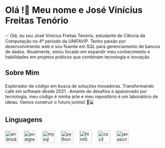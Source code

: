 <h1 align="left">Olá !👋 Meu nome e José Vinícius Freitas Tenório</h1>

###

<p align="left">✅ Olá, eu sou José Vinícius Freitas Tenório, estudante de Ciência da Computação no 4º período da UNIFAVIP. Tenho paixão por desenvolvimento web e sou fluente em SQL para gerenciamento de bancos de dados. Atualmente, estou focado em expandir meu conhecimento e habilidades em projetos práticos que combinam tecnologia e inovação.</p>

###

<h2 align="left">Sobre Mim</h2>

###

<p align="left">Explorador de código em busca de soluções inovadoras. Transformando café em software desde 2021 . Amante de desafios e apaixonado por tecnologia, meu código é minha arte e meu repositório é um laboratório de ideias. Vamos construir o futuro juntos! 🚀💻</p>

###

<h2 align="left">Linguagens</h2>

###

<div align="left">
  <img src="https://cdn.jsdelivr.net/gh/devicons/devicon/icons/androidstudio/androidstudio-original.svg" height="40" alt="androidstudio logo"  />
  <img width="12" />
  <img src="https://cdn.jsdelivr.net/gh/devicons/devicon/icons/postgresql/postgresql-original.svg" height="40" alt="postgresql logo"  />
  <img width="12" />
  <img src="https://cdn.jsdelivr.net/gh/devicons/devicon/icons/mysql/mysql-original.svg" height="40" alt="mysql logo"  />
  <img width="12" />
  <img src="https://cdn.jsdelivr.net/gh/devicons/devicon/icons/python/python-original.svg" height="40" alt="python logo"  />
  <img width="12" />
  <img src="https://cdn.jsdelivr.net/gh/devicons/devicon/icons/html5/html5-original.svg" height="40" alt="html5 logo"  />
  <img width="12" />
  <img src="https://cdn.jsdelivr.net/gh/devicons/devicon/icons/css3/css3-original.svg" height="40" alt="css3 logo"  />
  <img width="12" />
  <img src="https://cdn.jsdelivr.net/gh/devicons/devicon/icons/javascript/javascript-original.svg" height="40" alt="javascript logo"  />
</div>

###
